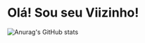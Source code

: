 # Olá! Sou seu Viizinho!

![Anurag's GitHub stats](https://github-readme-stats.vercel.app/apiviizinho=anuraghazra&show_icons=true)
